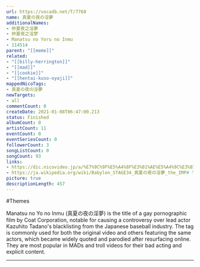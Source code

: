 ```yaml
---
url: https://vocadb.net/T/7768
name: 真夏の夜の淫夢
additionalNames: 
- 仲夏夜之淫夢
- 仲夏夜之淫梦
- Manatsu no Yoru no Inmu
- 114514
parent: "[[meme]]"
related:
- "[[billy-herrington]]"
- "[[mad]]"
- "[[cookie]]"
- "[[hentai-kuso-oyaji]]"
mappedNicoTags:
- 真夏の夜の淫夢
newTargets:
- all
commentCount: 0
createDate: 2021-01-08T06:47:00.213
status: Finished
albumCount: 0
artistCount: 11
eventCount: 0
eventSeriesCount: 0
followerCount: 3
songListCount: 0
songCount: 93
links: 
- https://dic.nicovideo.jp/a/%E7%9C%9F%E5%A4%8F%E3%81%AE%E5%A4%9C%E3%81%AE%E6%B7%AB%E5%A4%A2
- https://ja.wikipedia.org/wiki/Babylon_STAGE34_真夏の夜の淫夢_the_IMP#『真夏の夜の淫夢』
picture: true
descriptionLength: 457
---
```


#Themes

Manatsu no Yo no Inmu (真夏の夜の淫夢) is the title of a gay pornographic film by Coat Corporation, notable for causing a controversy over lead actor Kazuhito Tadano's blacklisting from the Japanese baseball industry. The tag is commonly used for both the original video and others featuring the same actors, which became widely quoted and parodied after resurfacing online. They are most popular in MADs and troll videos for their bad acting and explicit content.

---

